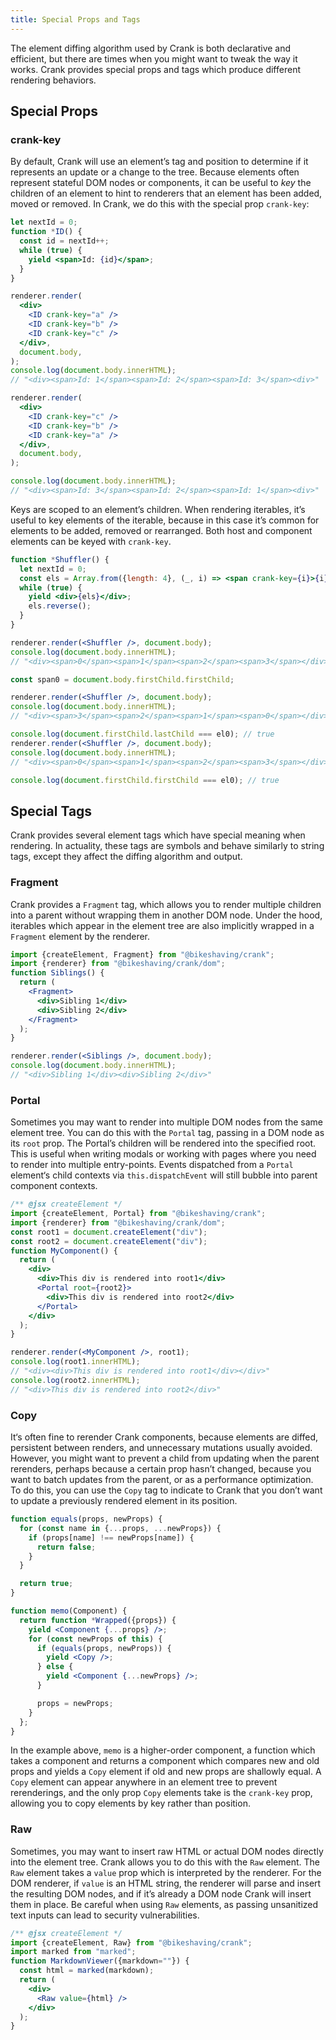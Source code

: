 ```yaml
---
title: Special Props and Tags
---
```


The element diffing algorithm used by Crank is both declarative and efficient, but there are times when you might want to tweak the way it works. Crank provides special props and tags which produce different rendering behaviors.

## Special Props
### crank-key
By default, Crank will use an element’s tag and position to determine if it represents an update or a change to the tree. Because elements often represent stateful DOM nodes or components, it can be useful to *key* the children of an element to hint to renderers that an element has been added, moved or removed. In Crank, we do this with the special prop `crank-key`:

```jsx
let nextId = 0;
function *ID() {
  const id = nextId++;
  while (true) {
    yield <span>Id: {id}</span>;
  }
}

renderer.render(
  <div>
    <ID crank-key="a" />
    <ID crank-key="b" />
    <ID crank-key="c" />
  </div>,
  document.body,
);
console.log(document.body.innerHTML);
// "<div><span>Id: 1</span><span>Id: 2</span><span>Id: 3</span><div>"

renderer.render(
  <div>
    <ID crank-key="c" />
    <ID crank-key="b" />
    <ID crank-key="a" />
  </div>,
  document.body,
);

console.log(document.body.innerHTML);
// "<div><span>Id: 3</span><span>Id: 2</span><span>Id: 1</span><div>"
```

Keys are scoped to an element’s children. When rendering iterables, it’s useful to key elements of the iterable, because in this case it’s common for elements to be added, removed or rearranged. Both host and component elements can be keyed with `crank-key`.

```jsx
function *Shuffler() {
  let nextId = 0;
  const els = Array.from({length: 4}, (_, i) => <span crank-key={i}>{i}</span>);
  while (true) {
    yield <div>{els}</div>;
    els.reverse();
  }
}

renderer.render(<Shuffler />, document.body);
console.log(document.body.innerHTML);
// "<div><span>0</span><span>1</span><span>2</span><span>3</span></div>";

const span0 = document.body.firstChild.firstChild;

renderer.render(<Shuffler />, document.body);
console.log(document.body.innerHTML);
// "<div><span>3</span><span>2</span><span>1</span><span>0</span></div>";

console.log(document.firstChild.lastChild === el0); // true
renderer.render(<Shuffler />, document.body);
console.log(document.body.innerHTML);
// "<div><span>0</span><span>1</span><span>2</span><span>3</span></div>";

console.log(document.firstChild.firstChild === el0); // true
```

## Special Tags
Crank provides several element tags which have special meaning when rendering. In actuality, these tags are symbols and behave similarly to string tags, except they affect the diffing algorithm and output.

### Fragment
Crank provides a `Fragment` tag, which allows you to render multiple children into a parent without wrapping them in another DOM node. Under the hood, iterables which appear in the element tree are also implicitly wrapped in a `Fragment` element by the renderer.

```jsx
import {createElement, Fragment} from "@bikeshaving/crank";
import {renderer} from "@bikeshaving/crank/dom";
function Siblings() {
  return (
    <Fragment>
      <div>Sibling 1</div>
      <div>Sibling 2</div>
    </Fragment>
  );
}

renderer.render(<Siblings />, document.body);
console.log(document.body.innerHTML);
// "<div>Sibling 1</div><div>Sibling 2</div>"
```

### Portal
Sometimes you may want to render into multiple DOM nodes from the same element tree. You can do this with the `Portal` tag, passing in a DOM node as its `root` prop. The Portal’s children will be rendered into the specified root. This is useful when writing modals or working with pages where you need to render into multiple entry-points. Events dispatched from a `Portal` element‘s child contexts via `this.dispatchEvent` will still bubble into parent component contexts.

```jsx
/** @jsx createElement */
import {createElement, Portal} from "@bikeshaving/crank";
import {renderer} from "@bikeshaving/crank/dom";
const root1 = document.createElement("div");
const root2 = document.createElement("div");
function MyComponent() {
  return (
    <div>
      <div>This div is rendered into root1</div>
      <Portal root={root2}>
        <div>This div is rendered into root2</div>
      </Portal>
    </div>
  );
}

renderer.render(<MyComponent />, root1);
console.log(root1.innerHTML);
// "<div><div>This div is rendered into root1</div></div>"
console.log(root2.innerHTML);
// "<div>This div is rendered into root2</div>"
```

### Copy
It‘s often fine to rerender Crank components, because elements are diffed, persistent between renders, and unnecessary mutations usually avoided. However, you might want to prevent a child from updating when the parent rerenders, perhaps because a certain prop hasn’t changed, because you want to batch updates from the parent, or as a performance optimization. To do this, you can use the `Copy` tag to indicate to Crank that you don’t want to update a previously rendered element in its position.

```jsx
function equals(props, newProps) {
  for (const name in {...props, ...newProps}) {
    if (props[name] !== newProps[name]) {
      return false;
    }
  }

  return true;
}

function memo(Component) {
  return function *Wrapped({props}) {
    yield <Component {...props} />;
    for (const newProps of this) {
      if (equals(props, newProps)) {
        yield <Copy />;
      } else {
        yield <Component {...newProps} />;
      }

      props = newProps;
    }
  };
}
```

In the example above, `memo` is a higher-order component, a function which takes a component and returns a component which compares new and old props and yields a `Copy` element if old and new props are shallowly equal. A `Copy` element can appear anywhere in an element tree to prevent rerenderings, and the only prop `Copy` elements take is the `crank-key` prop, allowing you to copy elements by key rather than position.

### Raw
Sometimes, you may want to insert raw HTML or actual DOM nodes directly into the element tree. Crank allows you to do this with the `Raw` element. The `Raw` element takes a `value` prop which is interpreted by the renderer. For the DOM renderer, if `value` is an HTML string, the renderer will parse and insert the resulting DOM nodes, and if it’s already a DOM node Crank will insert them in place. Be careful when using `Raw` elements, as passing unsanitized text inputs can lead to security vulnerabilities.

```jsx
/** @jsx createElement */
import {createElement, Raw} from "@bikeshaving/crank";
import marked from "marked";
function MarkdownViewer({markdown=""}) {
  const html = marked(markdown);
  return (
    <div>
      <Raw value={html} />
    </div>
  );
}
```
